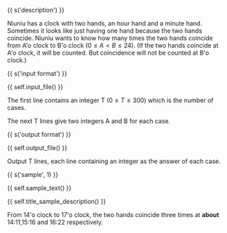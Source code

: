 {{ s('description') }}

Niuniu has a clock with two hands, an hour hand and a minute hand. Sometimes it looks like just having one hand because the two hands coincide. Niuniu wants to know how many times the two hands coincide from A'o clock to B'o clock ($0\le A < B \le 24$). (If the two hands coincide at A'o clock, it will be counted. But coincidence will not be counted at B'o clock.)

{{ s('input format') }}

{{ self.input_file() }}

The first line contains an integer T ($0\le T \le 300$) which is the number of cases.

The next T lines give two integers A and B for each case.

{{ s('output format') }}

{{ self.output_file() }}

Output T lines, each line containing an integer as the answer of each case.

{{ s('sample', 1) }}

{{ self.sample_text() }}

{{ self.title_sample_description() }}

From 14'o clock to 17'o clock, the two hands coincide three times at **about** 14:11,15:16 and 16:22 respectively.
